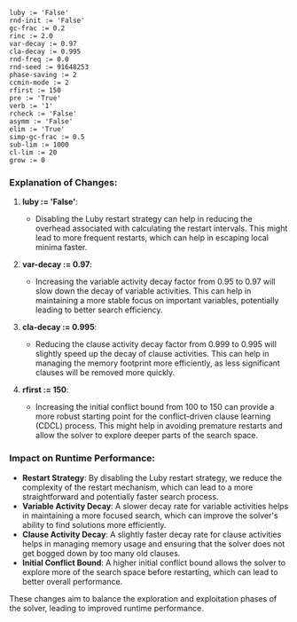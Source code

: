 ```plaintext
luby := 'False'
rnd-init := 'False'
gc-frac := 0.2
rinc := 2.0
var-decay := 0.97
cla-decay := 0.995
rnd-freq := 0.0
rnd-seed := 91648253
phase-saving := 2
ccmin-mode := 2
rfirst := 150
pre := 'True'
verb := '1'
rcheck := 'False'
asymm := 'False'
elim := 'True'
simp-gc-frac := 0.5
sub-lim := 1000
cl-lim := 20
grow := 0
```

### Explanation of Changes:
1. **luby := 'False'**:
   - Disabling the Luby restart strategy can help in reducing the overhead associated with calculating the restart intervals. This might lead to more frequent restarts, which can help in escaping local minima faster.

2. **var-decay := 0.97**:
   - Increasing the variable activity decay factor from 0.95 to 0.97 will slow down the decay of variable activities. This can help in maintaining a more stable focus on important variables, potentially leading to better search efficiency.

3. **cla-decay := 0.995**:
   - Reducing the clause activity decay factor from 0.999 to 0.995 will slightly speed up the decay of clause activities. This can help in managing the memory footprint more efficiently, as less significant clauses will be removed more quickly.

4. **rfirst := 150**:
   - Increasing the initial conflict bound from 100 to 150 can provide a more robust starting point for the conflict-driven clause learning (CDCL) process. This might help in avoiding premature restarts and allow the solver to explore deeper parts of the search space.

### Impact on Runtime Performance:
- **Restart Strategy**: By disabling the Luby restart strategy, we reduce the complexity of the restart mechanism, which can lead to a more straightforward and potentially faster search process.
- **Variable Activity Decay**: A slower decay rate for variable activities helps in maintaining a more focused search, which can improve the solver's ability to find solutions more efficiently.
- **Clause Activity Decay**: A slightly faster decay rate for clause activities helps in managing memory usage and ensuring that the solver does not get bogged down by too many old clauses.
- **Initial Conflict Bound**: A higher initial conflict bound allows the solver to explore more of the search space before restarting, which can lead to better overall performance.

These changes aim to balance the exploration and exploitation phases of the solver, leading to improved runtime performance.